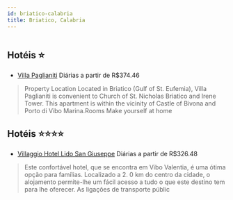 ```yaml
---
id: briatico-calabria
title: Briatico, Calabria
---
```


<center><img src="https://assets.cosmos-data.com/1/081b531d8a8a8b3dfa0c5e8dab0b6ae9/542338.jpg" alt="" /></center>


## Hotéis ⭐️

-    [Villa Paglianiti](https://www.hurb.com/aud/https://www.hurb.com/hoteis/briatico/villa-paglianiti-JNP-JP255984?cmp=18055) Diárias a partir de R$374.46
   > Property Location Located in Briatico (Gulf of St. Eufemia), Villa Paglianiti is convenient to Church of St. Nicholas Briatico and Irene Tower.  This apartment is within the vicinity of Castle of Bivona and Porto di Vibo Marina.Rooms Make yourself at home

## Hotéis ⭐️⭐️⭐️⭐️

-    [Villaggio Hotel Lido San Giuseppe](https://www.hurb.com/aud/https://www.hurb.com/hoteis/briatico/villaggio-hotel-lido-san-giuseppe-JNP-JP049787?cmp=18055) Diárias a partir de R$326.48
   > Este confortável hotel, que se encontra em Vibo Valentia, é uma ótima opção para famílias. Localizado a 2. 0 km do centro da cidade, o alojamento permite-lhe um fácil acesso a tudo o que este destino tem para lhe oferecer. As ligações de transporte públic
